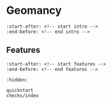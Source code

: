 
# Geomancy


```{include} ../../README.md
:start-after: <!-- start intro -->
:end-before: <!-- end intro -->
```

## Features

```{include} ../../README.md
:start-after: <!-- start features -->
:end-before: <!-- end features -->
```

```{toctree}
:hidden:

quickstart
checks/index
```
